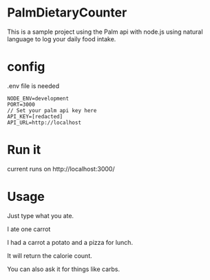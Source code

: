 # PalmDietaryCounter
This is a sample project using the Palm api with node.js using natural language to log your daily food intake.

# config

.env file is needed 


    NODE_ENV=development
    PORT=3000
    // Set your palm api key here
    API_KEY=[redacted]
    API_URL=http://localhost


# Run it

current runs on http://localhost:3000/


# Usage

Just type what you ate.

I ate one carrot

I had a carrot a potato and a pizza for lunch.


It will return the calorie count.

You can also ask it for things like carbs.
